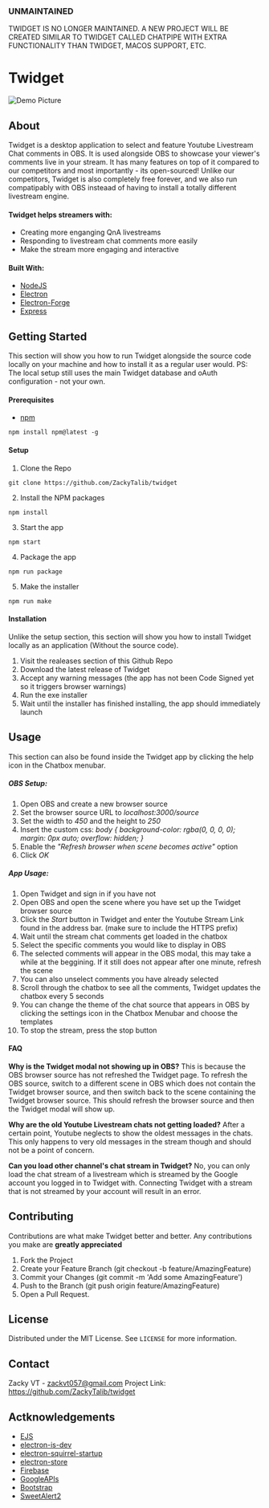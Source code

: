 ### UNMAINTAINED

TWIDGET IS NO LONGER MAINTAINED. A NEW PROJECT WILL BE CREATED SIMILAR TO TWIDGET CALLED CHATPIPE WITH EXTRA FUNCTIONALITY THAN TWIDGET, MACOS SUPPORT, ETC.

# Twidget
![Demo Picture](https://github.com/ZackyTalib/twidget/raw/master/build/demo/DemoPic.png)

## About
Twidget is a desktop application to select and feature Youtube Livestream Chat comments in OBS. It is used alongside OBS to showcase your viewer's comments live in your stream. It has many features on top of it compared to our competitors and most importantly - its open-sourced! Unlike our competitors, Twidget is also completely free forever, and we also run compatipably with OBS insteaad of having to install a totally different livestream engine.

#### Twidget helps streamers with:
* Creating more enganging QnA livestreams
* Responding to livestream chat comments more easily
* Make the stream more engaging and interactive

#### Built With:
* [NodeJS](https://nodejs.org/en/)
* [Electron](https://github.com/electron/electron)
* [Electron-Forge](https://github.com/electron-userland/electron-forge)
* [Express](https://github.com/expressjs/express)

## Getting Started
This section will show you how to run Twidget alongside the source code locally on your machine and how to install it as a regular user would. PS: The local setup still uses the main Twidget database and oAuth configuration - not your own.

#### Prerequisites
* [npm](https://www.npmjs.com/)
```
npm install npm@latest -g
```

#### Setup
1. Clone the Repo
```
git clone https://github.com/ZackyTalib/twidget
```

2. Install the NPM packages
```
npm install
```

3. Start the app
```
npm start
```

4. Package the app
```
npm run package
```

5. Make the installer
```
npm run make
```

#### Installation
Unlike the setup section, this section will show you how to install Twidget locally as an application (Without the source code).
1. Visit the realeases section of this Github Repo
2. Download the latest release of Twidget
3. Accept any warning messages (the app has not been Code Signed yet so it triggers browser warnings)
4. Run the exe installer
5. Wait until the installer has finished installing, the app should immediately launch

## Usage
This section can also be found inside the Twidget app by clicking the help icon in the Chatbox menubar.

##### OBS Setup:
1. Open OBS and create a new browser source
2. Set the browser source URL to *localhost:3000/source*
3. Set the width to *450* and the height to *250*
4. Insert the custom css: *body { background-color: rgba(0, 0, 0, 0); margin: 0px auto; overflow: hidden; }*
5. Enable the *"Refresh browser when scene becomes active"* option
6. Click *OK*

##### App Usage:
1. Open Twidget and sign in if you have not
2. Open OBS and open the scene where you have set up the Twidget browser source
3. Click the *Start* button in Twidget and enter the Youtube Stream Link found in the address bar. (make sure to include the HTTPS prefix)
4. Wait until the stream chat comments get loaded in the chatbox
5. Select the specific comments you would like to display in OBS
6. The selected comments will appear in the OBS modal, this may take a while at the beggining. If it still does not appear after one minute, refresh the scene
7. You can also unselect comments you have already selected
8. Scroll through the chatbox to see all the comments, Twidget updates the chatbox every 5 seconds
9. You can change the theme of the chat source that appears in OBS by clicking the settings icon in the Chatbox Menubar and choose the templates
10. To stop the stream, press the stop button

#### FAQ

**Why is the Twidget modal not showing up in OBS?**
This is because the OBS browser source has not refreshed the Twidget page. To refresh the OBS source, switch to a different scene in OBS which does not contain the Twidget browser source, and then switch back to the scene containing the Twidget browser source. This should refresh the browser source and then the Twidget modal will show up.

**Why are the old Youtube Livestream chats not getting loaded?**
After a certain point, Youtube neglects to show the oldest messages in the chats. This only happens to very old messages in the stream though and should not be a point of concern.

**Can you load other channel's chat stream in Twidget?**
No, you can only load the chat stream of a livestream which is streamed by the Google account you logged in to Twidget with. Connecting Twidget with a stream that is not streamed by your account will result in an error.

## Contributing
Contributions are what make Twidget better and better. Any contributions you make are **greatly appreciated**

1. Fork the Project
2. Create your Feature Branch (git checkout -b feature/AmazingFeature)
3. Commit your Changes (git commit -m 'Add some AmazingFeature')
4. Push to the Branch (git push origin feature/AmazingFeature)
5. Open a Pull Request.

## License
Distributed under the MIT License. See `LICENSE` for more information.

## Contact
Zacky VT - zackvt057@gmail.com
Project Link: https://github.com/ZackyTalib/twidget

## Actknowledgements
* [EJS](https://github.com/mde/ejs)
* [electron-is-dev](https://github.com/sindresorhus/electron-is-dev)
* [electron-squirrel-startup](https://github.com/mongodb-js/electron-squirrel-startup)
* [electron-store](https://github.com/sindresorhus/electron-store)
* [Firebase](https://firebase.google.com/)
* [GoogleAPIs](https://github.com/googleapis/google-api-nodejs-client)
* [Bootstrap](https://getbootstrap.com/)
* [SweetAlert2](https://sweetalert2.github.io/)

